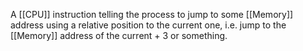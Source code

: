 A [[CPU]] instruction telling the process to jump to some [[Memory]] address using a relative position to the current one, i.e. jump to the [[Memory]] address of the current + 3 or something.